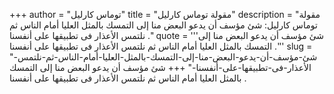 +++
author = "توماس كارليل"
title = "مقولة توماس كارليل"
description = "مقولة توماس كارليل: شئ مؤسف أن يدعو البعض منا إلى التمسك بالمثل العليا أمام الناس ثم نلتمس الأعذار فى تطبيقها على أنفسنا ."
quote = '''شئ مؤسف أن يدعو البعض منا إلى التمسك بالمثل العليا أمام الناس ثم نلتمس الأعذار فى تطبيقها على أنفسنا .''' 
slug = "شئ-مؤسف-أن-يدعو-البعض-منا-إلى-التمسك-بالمثل-العليا-أمام-الناس-ثم-نلتمس-الأعذار-فى-تطبيقها-على-أنفسنا-"
+++
شئ مؤسف أن يدعو البعض منا إلى التمسك بالمثل العليا أمام الناس ثم نلتمس الأعذار فى تطبيقها على أنفسنا .
